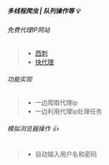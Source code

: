 ##### 多线程爬虫 | 队列操作等 💡
###### 免费代理IP网站
> - [西刺](https://www.xicidaili.com/)
> - [快代理](https://www.kuaidaili.com/free/inha/)
###### 功能实现
> - 一边爬取代理ip
> - 一边利用代理ip处理任务
###### 模拟浏览器操作 👍
> - 自动输入用户名和密码
